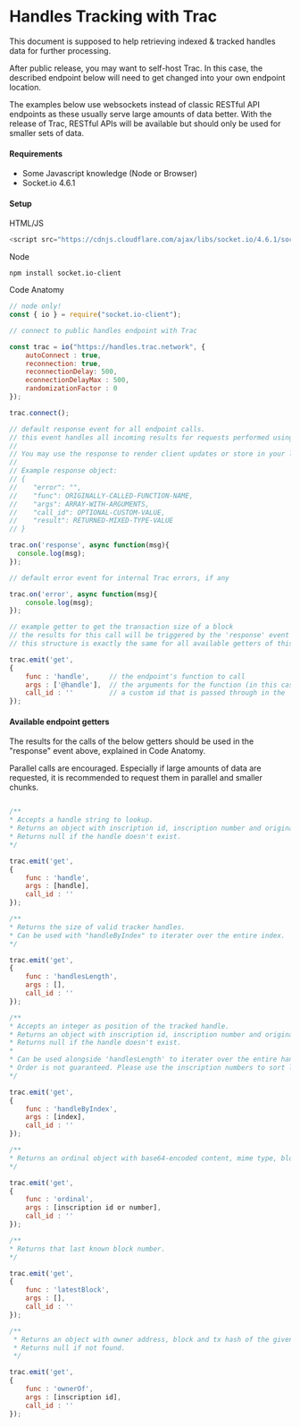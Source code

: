 # Handles Tracking with Trac
This document is supposed to help retrieving indexed & tracked handles data for further processing.

After public release, you may want to self-host Trac. In this case, the described endpoint below will need to get changed into your own endpoint location.

The examples below use websockets instead of classic RESTful API endpoints as these usually serve large amounts of data better. With the release of Trac, RESTful APIs will be available but should only be used for smaller sets of data.

#### Requirements
- Some Javascript knowledge (Node or Browser)
- Socket.io 4.6.1

#### Setup

HTML/JS

```javascript
<script src="https://cdnjs.cloudflare.com/ajax/libs/socket.io/4.6.1/socket.io.min.js" integrity="sha512-AI5A3zIoeRSEEX9z3Vyir8NqSMC1pY7r5h2cE+9J6FLsoEmSSGLFaqMQw8SWvoONXogkfFrkQiJfLeHLz3+HOg==" crossorigin="anonymous" referrerpolicy="no-referrer"></script>
```

Node

```npm install socket.io-client```

Code Anatomy

```javascript
// node only!
const { io } = require("socket.io-client");

// connect to public handles endpoint with Trac

const trac = io("https://handles.trac.network", {
    autoConnect : true,
    reconnection: true,
    reconnectionDelay: 500,
    econnectionDelayMax : 500,
    randomizationFactor : 0
});

trac.connect();

// default response event for all endpoint calls.
// this event handles all incoming results for requests performed using "emit".
//
// You may use the response to render client updates or store in your local database cache.
//
// Example response object: 
// {
//    "error": "",
//    "func": ORIGINALLY-CALLED-FUNCTION-NAME,
//    "args": ARRAY-WITH-ARGUMENTS,
//    "call_id": OPTIONAL-CUSTOM-VALUE,
//    "result": RETURNED-MIXED-TYPE-VALUE
// }

trac.on('response', async function(msg){
  console.log(msg);
});

// default error event for internal Trac errors, if any

trac.on('error', async function(msg){
    console.log(msg);
});

// example getter to get the transaction size of a block
// the results for this call will be triggered by the 'response' event above.
// this structure is exactly the same for all available getters of this endpoint.

trac.emit('get',
{
    func : 'handle',     // the endpoint's function to call
    args : ['@handle'],  // the arguments for the function (in this case only 1 argument, the block)
    call_id : ''         // a custom id that is passed through in the 'response' event above to identify for which call the response has been.
});
```

#### Available endpoint getters

The results for the calls of the below getters should be used in the "response" event above, explained in Code Anatomy.

Parallel calls are encouraged. Especially if large amounts of data are requested, it is recommended to request them in parallel and smaller chunks.

```javascript

/**
* Accepts a handle string to lookup.
* Returns an object with inscription id, inscription number and original handle as entered by the inscriber.
* Returns null if the handle doesn't exist.
*/

trac.emit('get',
{
    func : 'handle',
    args : [handle],
    call_id : ''
});

/**
* Returns the size of valid tracker handles.
* Can be used with "handleByIndex" to iterater over the entire index.
*/

trac.emit('get',
{
    func : 'handlesLength',
    args : [],
    call_id : ''
});

/**
* Accepts an integer as position of the tracked handle.
* Returns an object with inscription id, inscription number and original handle as entered by the inscriber.
* Returns null if the handle doesn't exist.
*
* Can be used alongside 'handlesLength' to iterater over the entire handles index.
* Order is not guaranteed. Please use the inscription numbers to sort locally in your cache after pulling the index.
*/

trac.emit('get',
{
    func : 'handleByIndex',
    args : [index],
    call_id : ''
});

/**
* Returns an ordinal object with base64-encoded content, mime type, blocks, timestamp and more.
*/

trac.emit('get',
{
    func : 'ordinal',
    args : [inscription id or number],
    call_id : ''
});

/**
* Returns that last known block number.
*/

trac.emit('get',
{
    func : 'latestBlock',
    args : [],
    call_id : ''
});

/**
 * Returns an object with owner address, block and tx hash of the given inscription id.
 * Returns null if not found.
 */

trac.emit('get',
{
    func : 'ownerOf',
    args : [inscription id],
    call_id : ''
});
```
